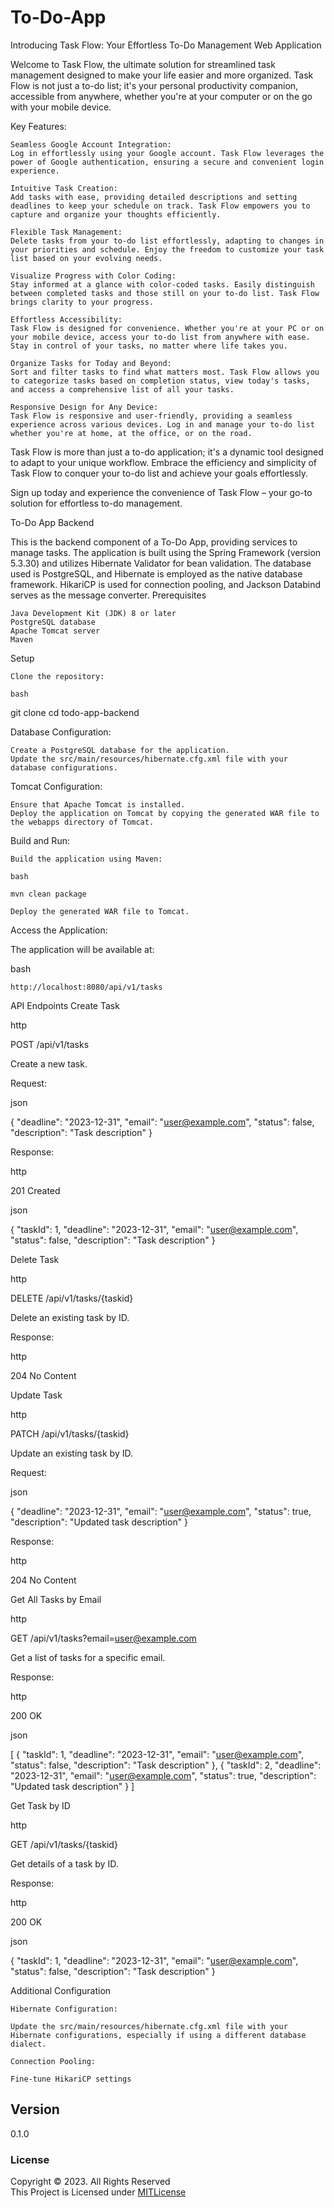 # To-Do-App


Introducing Task Flow: Your Effortless To-Do Management Web Application

Welcome to Task Flow, the ultimate solution for streamlined task management designed to make your life easier and more organized. Task Flow is not just a to-do list; it's your personal productivity companion, accessible from anywhere, whether you're at your computer or on the go with your mobile device.

Key Features:

    Seamless Google Account Integration:
    Log in effortlessly using your Google account. Task Flow leverages the power of Google authentication, ensuring a secure and convenient login experience.

    Intuitive Task Creation:
    Add tasks with ease, providing detailed descriptions and setting deadlines to keep your schedule on track. Task Flow empowers you to capture and organize your thoughts efficiently.

    Flexible Task Management:
    Delete tasks from your to-do list effortlessly, adapting to changes in your priorities and schedule. Enjoy the freedom to customize your task list based on your evolving needs.

    Visualize Progress with Color Coding:
    Stay informed at a glance with color-coded tasks. Easily distinguish between completed tasks and those still on your to-do list. Task Flow brings clarity to your progress.

    Effortless Accessibility:
    Task Flow is designed for convenience. Whether you're at your PC or on your mobile device, access your to-do list from anywhere with ease. Stay in control of your tasks, no matter where life takes you.

    Organize Tasks for Today and Beyond:
    Sort and filter tasks to find what matters most. Task Flow allows you to categorize tasks based on completion status, view today's tasks, and access a comprehensive list of all your tasks.

    Responsive Design for Any Device:
    Task Flow is responsive and user-friendly, providing a seamless experience across various devices. Log in and manage your to-do list whether you're at home, at the office, or on the road.

Task Flow is more than just a to-do application; it's a dynamic tool designed to adapt to your unique workflow. Embrace the efficiency and simplicity of Task Flow to conquer your to-do list and achieve your goals effortlessly.

Sign up today and experience the convenience of Task Flow – your go-to solution for effortless to-do management.

To-Do App Backend

This is the backend component of a To-Do App, providing services to manage tasks. The application is built using the Spring Framework (version 5.3.30) and utilizes Hibernate Validator for bean validation. The database used is PostgreSQL, and Hibernate is employed as the native database framework. HikariCP is used for connection pooling, and Jackson Databind serves as the message converter.
Prerequisites

    Java Development Kit (JDK) 8 or later
    PostgreSQL database
    Apache Tomcat server
    Maven

Setup

    Clone the repository:

    bash

git clone <repository-url>
cd todo-app-backend

Database Configuration:

    Create a PostgreSQL database for the application.
    Update the src/main/resources/hibernate.cfg.xml file with your database configurations.
Tomcat Configuration:

    Ensure that Apache Tomcat is installed.
    Deploy the application on Tomcat by copying the generated WAR file to the webapps directory of Tomcat.

Build and Run:

    Build the application using Maven:

    bash

    mvn clean package

    Deploy the generated WAR file to Tomcat.

Access the Application:

The application will be available at:

bash

    http://localhost:8080/api/v1/tasks

API Endpoints
Create Task

http

POST /api/v1/tasks

Create a new task.

Request:

json

{
"deadline": "2023-12-31",
"email": "user@example.com",
"status": false,
"description": "Task description"
}

Response:

http

201 Created

json

{
"taskId": 1,
"deadline": "2023-12-31",
"email": "user@example.com",
"status": false,
"description": "Task description"
}

Delete Task

http

DELETE /api/v1/tasks/{taskid}

Delete an existing task by ID.

Response:

http

204 No Content

Update Task

http

PATCH /api/v1/tasks/{taskid}

Update an existing task by ID.

Request:

json

{
"deadline": "2023-12-31",
"email": "user@example.com",
"status": true,
"description": "Updated task description"
}

Response:

http

204 No Content

Get All Tasks by Email

http

GET /api/v1/tasks?email=user@example.com

Get a list of tasks for a specific email.

Response:

http

200 OK

json

[
{
"taskId": 1,
"deadline": "2023-12-31",
"email": "user@example.com",
"status": false,
"description": "Task description"
},
{
"taskId": 2,
"deadline": "2023-12-31",
"email": "user@example.com",
"status": true,
"description": "Updated task description"
}
]

Get Task by ID

http

GET /api/v1/tasks/{taskid}

Get details of a task by ID.

Response:

http

200 OK

json

{
"taskId": 1,
"deadline": "2023-12-31",
"email": "user@example.com",
"status": false,
"description": "Task description"
}

Additional Configuration

    Hibernate Configuration:

    Update the src/main/resources/hibernate.cfg.xml file with your Hibernate configurations, especially if using a different database dialect.

    Connection Pooling:

    Fine-tune HikariCP settings 

## Version
0.1.0

### License
Copyright &copy; 2023. All Rights Reserved <br>
This Project is Licensed under [MITLicense](License.txt)

